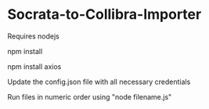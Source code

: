 # Socrata-to-Collibra-Importer

Requires nodejs

npm install

npm install axios

Update the config.json file with all necessary credentials

Run files in numeric order using "node filename.js"
